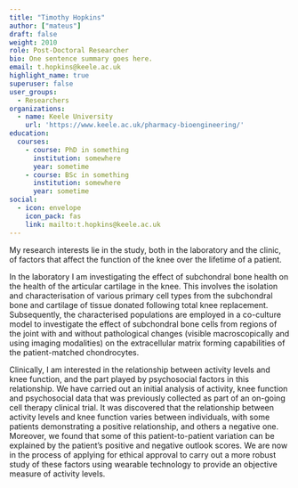 ```yaml
---
title: "Timothy Hopkins"
author: ["mateus"]
draft: false
weight: 2010
role: Post-Doctoral Researcher
bio: One sentence summary goes here.
email: t.hopkins@keele.ac.uk
highlight_name: true
superuser: false
user_groups:
  - Researchers
organizations:
  - name: Keele University
    url: 'https://www.keele.ac.uk/pharmacy-bioengineering/'
education:
  courses:
    - course: PhD in something
      institution: somewhere
      year: sometime
    - course: BSc in something
      institution: somewhere
      year: sometime
social:
  - icon: envelope
    icon_pack: fas
    link: mailto:t.hopkins@keele.ac.uk
---
```


My research interests lie in the study, both in the laboratory and the clinic, of factors that affect the function of the knee over the lifetime of a patient.

In the laboratory I am investigating the effect of subchondral bone health on the health of the articular cartilage in the knee. This involves the isolation and characterisation of various primary cell types from the subchondral bone and cartilage of tissue donated following total knee replacement. Subsequently, the characterised populations are employed in a co-culture model to investigate the effect of subchondral bone cells from regions of the joint with and without pathological changes (visible macroscopically and using imaging modalities) on the extracellular matrix forming capabilities of the patient-matched chondrocytes.

Clinically, I am interested in the relationship between activity levels and knee function, and the part played by psychosocial factors in this relationship. We have carried out an initial analysis of activity, knee function and psychosocial data that was previously collected as part of an on-going cell therapy clinical trial. It was discovered that the relationship between activity levels and knee function varies between individuals, with some patients demonstrating a positive relationship, and others a negative one. Moreover, we found that some of this patient-to-patient variation can be explained by the patient’s positive and negative outlook scores. We are now in the process of applying for ethical approval to carry out a more robust study of these factors using wearable technology to provide an objective measure of activity levels.
